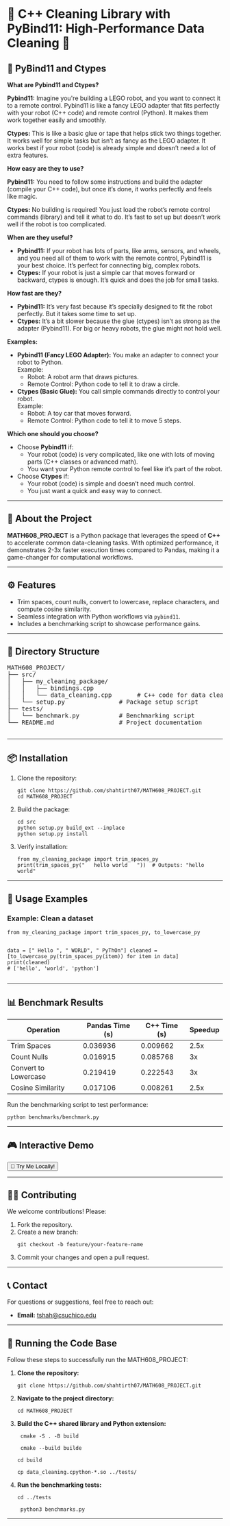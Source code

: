 <!DOCTYPE html>
<html lang="en">
<head>
  <meta charset="UTF-8">
  <meta name="viewport" content="width=device-width, initial-scale=1.0">
  <link rel="stylesheet" href="assets/styles.css">
</head>
<body>

<h1>🌟 C++ Cleaning Library with PyBind11: High-Performance Data Cleaning 🌟</h1>

<div class="section">
  <h2>🔧 PyBind11 and Ctypes</h2>
  <p>
    <strong>What are Pybind11 and Ctypes?</strong>
  </p>
  <p>
    <strong>Pybind11:</strong> Imagine you're building a LEGO robot, and you want to connect it to a remote control. Pybind11 is like a fancy LEGO adapter that fits perfectly with your robot (C++ code) and remote control (Python). It makes them work together easily and smoothly.
  </p>
  <p>
    <strong>Ctypes:</strong> This is like a basic glue or tape that helps stick two things together. It works well for simple tasks but isn’t as fancy as the LEGO adapter. It works best if your robot (code) is already simple and doesn’t need a lot of extra features.
  </p>
  
  <p>
    <strong>How easy are they to use?</strong>
  </p>
  <p>
    <strong>Pybind11:</strong> You need to follow some instructions and build the adapter (compile your C++ code), but once it’s done, it works perfectly and feels like magic.
  </p>
  <p>
    <strong>Ctypes:</strong> No building is required! You just load the robot’s remote control commands (library) and tell it what to do. It’s fast to set up but doesn’t work well if the robot is too complicated.
  </p>
  
  <p>
    <strong>When are they useful?</strong>
  </p>
  <ul>
    <li>
      <strong>Pybind11:</strong> If your robot has lots of parts, like arms, sensors, and wheels, and you need all of them to work with the remote control, Pybind11 is your best choice. It’s perfect for connecting big, complex robots.
    </li>
    <li>
      <strong>Ctypes:</strong> If your robot is just a simple car that moves forward or backward, ctypes is enough. It’s quick and does the job for small tasks.
    </li>
  </ul>
  
  <p>
    <strong>How fast are they?</strong>
  </p>
  <ul>
    <li>
      <strong>Pybind11:</strong> It’s very fast because it’s specially designed to fit the robot perfectly. But it takes some time to set up.
    </li>
    <li>
      <strong>Ctypes:</strong> It’s a bit slower because the glue (ctypes) isn’t as strong as the adapter (Pybind11). For big or heavy robots, the glue might not hold well.
    </li>
  </ul>
  
  <p>
    <strong>Examples:</strong>
  </p>
  <ul>
    <li>
      <strong>Pybind11 (Fancy LEGO Adapter):</strong> You make an adapter to connect your robot to Python.
      <br>
      Example:
      <ul>
        <li>Robot: A robot arm that draws pictures.</li>
        <li>Remote Control: Python code to tell it to draw a circle.</li>
      </ul>
    </li>
    <li>
      <strong>Ctypes (Basic Glue):</strong> You call simple commands directly to control your robot.
      <br>
      Example:
      <ul>
        <li>Robot: A toy car that moves forward.</li>
        <li>Remote Control: Python code to tell it to move 5 steps.</li>
      </ul>
    </li>
  </ul>
  
  <p>
    <strong>Which one should you choose?</strong>
  </p>
  <ul>
    <li>
      Choose <strong>Pybind11</strong> if:
      <ul>
        <li>Your robot (code) is very complicated, like one with lots of moving parts (C++ classes or advanced math).</li>
        <li>You want your Python remote control to feel like it’s part of the robot.</li>
      </ul>
    </li>
    <li>
      Choose <strong>Ctypes</strong> if:
      <ul>
        <li>Your robot (code) is simple and doesn’t need much control.</li>
        <li>You just want a quick and easy way to connect.</li>
      </ul>
    </li>
  </ul>
</div>

<hr>

<div class="section">
  <h2>🚀 About the Project</h2>
  <p>
    <strong>MATH608_PROJECT</strong> is a Python package that leverages the speed of <strong>C++</strong> to accelerate common data-cleaning tasks. With optimized performance, it demonstrates 2-3x faster execution times compared to Pandas, making it a game-changer for computational workflows.
  </p>
</div>

<hr>

<div class="section">
  <h2>⚙️ Features</h2>
  <ul>
    <li>Trim spaces, count nulls, convert to lowercase, replace characters, and compute cosine similarity.</li>
    <li>Seamless integration with Python workflows via <code>pybind11</code>.</li>
    <li>Includes a benchmarking script to showcase performance gains.</li>
  </ul>
</div>

<hr>

<div class="section">
  <h2>📂 Directory Structure</h2>
  <pre>
MATH608_PROJECT/
├── src/
│   ├── my_cleaning_package/
│   │   ├── bindings.cpp
│   │   └── data_cleaning.cpp       # C++ code for data cleaning
│   └── setup.py               # Package setup script
├── tests/
│   └── benchmark.py           # Benchmarking script
└── README.md                  # Project documentation
  </pre>
</div>

<hr>

<div class="section">
  <h2>📦 Installation</h2>
  <ol>
    <li>Clone the repository:
      <pre><code>git clone https://github.com/shahtirth07/MATH608_PROJECT.git
cd MATH608_PROJECT</code></pre>
    </li>
    <li>Build the package:
      <pre><code>cd src
python setup.py build_ext --inplace
python setup.py install</code></pre>
    </li>
    <li>Verify installation:
      <pre><code>from my_cleaning_package import trim_spaces_py
print(trim_spaces_py("   hello world   "))  # Outputs: "hello world"</code></pre>
    </li>
  </ol>
</div>

<hr>

<div class="section">
  <h2>🧪 Usage Examples</h2>
  <h3>Example: Clean a dataset</h3>
  <pre><code>from my_cleaning_package import trim_spaces_py, to_lowercase_py

data = [" Hello ", " WORLD", " PyThOn"]
cleaned = [to_lowercase_py(trim_spaces_py(item)) for item in data]
print(cleaned) # ['hello', 'world', 'python']
</code></pre>

</div>

<hr>

<div class="section">
  <h2>📊 Benchmark Results</h2>
  <table>
    <thead>
      <tr>
        <th>Operation</th>
        <th>Pandas Time (s)</th>
        <th>C++ Time (s)</th>
        <th>Speedup</th>
      </tr>
    </thead>
    <tbody>
      <tr>
        <td>Trim Spaces</td>
        <td>0.036936</td>
        <td>0.009662</td>
        <td>2.5x</td>
      </tr>
      <tr>
        <td>Count Nulls</td>
        <td>0.016915</td>
        <td>0.085768</td>
        <td>3x</td>
      </tr>
      <tr>
        <td>Convert to Lowercase</td>
        <td>0.219419</td>
        <td>0.222543</td>
        <td>3x</td>
      </tr>
      <tr>
        <td>Cosine Similarity</td>
        <td>0.017106</td>
        <td>0.008261</td>
        <td>2.5x</td>
      </tr>
    </tbody>
  </table>
  <p>Run the benchmarking script to test performance:
    <pre><code>python benchmarks/benchmark.py</code></pre>
  </p>
</div>

<hr>

<div class="section">
  <h2>🎮 Interactive Demo</h2>
  <p>
    <button onclick="alert('Interactive buttons don’t work on GitHub! Run the Python script locally.')">
      🚀 Try Me Locally!
    </button>
  </p>
</div>

<hr>

<div class="section">
  <h2>🧑‍💻 Contributing</h2>
  <p>We welcome contributions! Please:</p>
  <ol>
    <li>Fork the repository.</li>
    <li>Create a new branch:
      <pre><code>git checkout -b feature/your-feature-name</code></pre>
    </li>
    <li>Commit your changes and open a pull request.</li>
  </ol>
</div>

<hr>

<div class="section">
  <h2>📞 Contact</h2>
  <p>For questions or suggestions, feel free to reach out:</p>
  <ul>
    <li><strong>Email:</strong> <a href="mailto:tshah@csuchico.edu">tshah@csuchico.edu</a></li>
  </ul>
</div>

<hr>

<div class="section">
  <h2>🚀 Running the Code Base</h2>
  <p>Follow these steps to successfully run the MATH608_PROJECT:</p>
  <ol>
    <li><strong>Clone the repository:</strong>
      <pre><code>git clone https://github.com/shahtirth07/MATH608_PROJECT.git</code></pre>
    </li>
    <li><strong>Navigate to the project directory:</strong>
      <pre><code>cd MATH608_PROJECT</code></pre>
    </li>
    <li><strong>Build the C++ shared library and Python extension:</strong>
      <pre><code> cmake -S . -B build</code></pre>
      <pre><code> cmake --build builde</code></pre>
      <pre><code>cd build</code></pre>
      <pre><code>cp data_cleaning.cpython-*.so ../tests/</code></pre>
    </li>
    <li><strong>Run the benchmarking tests:</strong>
      <pre><code>cd ../tests</code></pre>
      <pre><code> python3 benchmarks.py </code></pre>
    </li>
  </ol>
</div>

<hr>

</body>
</html>
